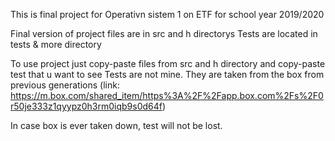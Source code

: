 This is final project for Operativn sistem 1 on ETF for school year 2019/2020

Final version of project files are in src and h directorys
Tests are located in tests & more directory

To use project just copy-paste files from src and h directory and copy-paste test that u want to see
Tests are not mine. They are taken from the box from previous generations (link: https://m.box.com/shared_item/https%3A%2F%2Fapp.box.com%2Fs%2F0r50je333z1qyypz0h3rm0iqb9s0d64f)

In case box is ever taken down, test will not be lost.